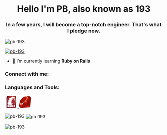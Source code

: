 <h1 align="center">Hello I'm PB, also known as 193</h1>
<h3 align="center">In a few years, I will become a top-notch engineer. That's what I pledge now.</h3>

<p align="left"> <img src="https://komarev.com/ghpvc/?username=pb-193&label=Profile%20views&color=0e75b6&style=flat" alt="pb-193" /> </p>

<p align="left"> <a href="https://github.com/ryo-ma/github-profile-trophy"><img src="https://github-profile-trophy.vercel.app/?username=pb-193" alt="pb-193" /></a> </p>

- 🌱 I’m currently learning **Ruby on Rails**

<h3 align="left">Connect with me:</h3>
<p align="left">
</p>

<h3 align="left">Languages and Tools:</h3>
<p align="left"> <a href="https://rubyonrails.org" target="_blank" rel="noreferrer"> <img src="https://raw.githubusercontent.com/devicons/devicon/master/icons/rails/rails-original-wordmark.svg" alt="rails" width="40" height="40"/> </a> <a href="https://www.ruby-lang.org/en/" target="_blank" rel="noreferrer"> <img src="https://raw.githubusercontent.com/devicons/devicon/master/icons/ruby/ruby-original.svg" alt="ruby" width="40" height="40"/> </a> </p>

<p><img align="left" src="https://github-readme-stats.vercel.app/api/top-langs?username=pb-193&show_icons=true&locale=en&layout=compact" alt="pb-193" /></p>

<p>&nbsp;<img align="center" src="https://github-readme-stats.vercel.app/api?username=pb-193&show_icons=true&locale=en" alt="pb-193" /></p>

<p><img align="center" src="https://github-readme-streak-stats.herokuapp.com/?user=pb-193&" alt="pb-193" /></p>
